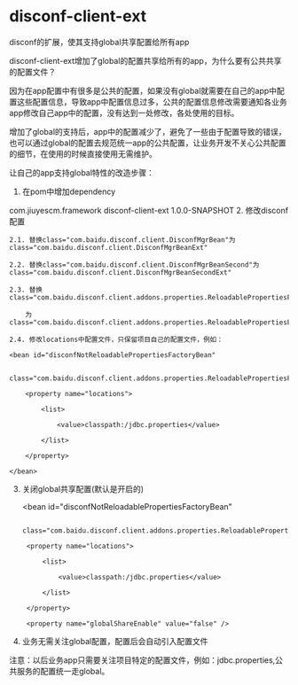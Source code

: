 # disconf-client-ext
disconf的扩展，使其支持global共享配置给所有app

disconf-client-ext增加了global的配置共享给所有的app，为什么要有公共共享的配置文件？

因为在app配置中有很多是公共的配置，如果没有global就需要在自己的app中配置这些配置信息，导致app中配置信息过多，公共的配置信息修改需要通知各业务app修改自己app中的配置，没有达到一处修改，各处使用的目标。

增加了global的支持后，app中的配置减少了，避免了一些由于配置导致的错误，也可以通过global的配置去规范统一app的公共配置，让业务开发不关心公共配置的细节，在使用的时候直接使用无需维护。



让自己的app支持global特性的改造步骤：

1. 在pom中增加dependency
<!-- disconf ext -->
<dependency>
    <groupId>com.jiuyescm.framework</groupId>
    <artifactId>disconf-client-ext</artifactId>
    <version>1.0.0-SNAPSHOT</version>
</dependency>
2. 修改disconf配置

    2.1. 替换class="com.baidu.disconf.client.DisconfMgrBean"为class="com.baidu.disconf.client.DisconfMgrBeanExt"

    2.2. 替换class="com.baidu.disconf.client.DisconfMgrBeanSecond"为class="com.baidu.disconf.client.DisconfMgrBeanSecondExt"

    2.3. 替换class="com.baidu.disconf.client.addons.properties.ReloadablePropertiesFactoryBean"

        为class="com.baidu.disconf.client.addons.properties.ReloadablePropertiesFactoryBeanExt"

    2.4. 修改locations中配置文件，只保留项目自己的配置文件，例如：

    <bean id="disconfNotReloadablePropertiesFactoryBean"

        class="com.baidu.disconf.client.addons.properties.ReloadablePropertiesFactoryBeanExt">

        <property name="locations">

            <list>

                <value>classpath:/jdbc.properties</value>

            </list>

        </property>

    </bean>

3. 关闭global共享配置(默认是开启的)

    <bean id="disconfNotReloadablePropertiesFactoryBean"

        class="com.baidu.disconf.client.addons.properties.ReloadablePropertiesFactoryBeanExt">

        <property name="locations">

            <list>

                <value>classpath:/jdbc.properties</value>

            </list>

        </property>

        <property name="globalShareEnable" value="false" />

    </bean>

4. 业务无需关注global配置，配置后会自动引入配置文件



注意：以后业务app只需要关注项目特定的配置文件，例如：jdbc.properties,公共服务的配置统一走global。
